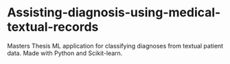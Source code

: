 # Assisting-diagnosis-using-medical-textual-records
Masters Thesis ML application for classifying diagnoses from textual patient data. Made with Python and Scikit-learn.
